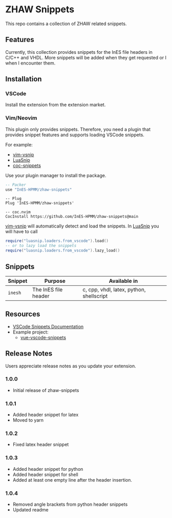 # ZHAW Snippets

This repo contains a collection of ZHAW related snippets.

## Features

Currently, this collection provides snippets for the InES file headers in C/C++
and VHDL. More snippets will be added when they get requested or I when I
encounter them.

## Installation

### VSCode

Install the extension from the extension market.

### Vim/Neovim

This plugin only provides snippets. Therefore, you need a plugin that provides
snippet features and supports loading VSCode snippets.

For example:

- [vim-vsnip](https://github.com/hrsh7th/vim-vsnip)
- [LuaSnip](https://github.com/L3MON4D3/LuaSnip)
- [coc-snippets](https://github.com/neoclide/coc-snippets)

Use your plugin manager to install the package.

```lua
-- Packer
use "InES-HPMM/zhaw-snippets"
```

```vim
-- Plug
Plug 'InES-HPMM/zhaw-snippets'
```

```
-- coc.nvim
CocInstall https://github.com/InES-HPMM/zhaw-snippets@main
```

[vim-vsnip](https://github.com/hrsh7th/vim-vsnip) will automatically detect and
load the snippets. In [LuaSnip](https://github.com/L3MON4D3/LuaSnip) you will
have to call

```lua
require("luasnip.loaders.from_vscode").load()
-- or to lazy load the snippets
require("luasnip.loaders.from_vscode").lazy_load()
```

## Snippets

| Snippet | Purpose              | Available in                             |
| ------- | -------------------- | ---------------------------------------- |
| `inesh` | The InES file header | c, cpp, vhdl, latex, python, shellscript |

## Resources

- [VSCode Snippets Documentation](https://code.visualstudio.com/docs/editor/userdefinedsnippets)
- Example project:
  - [vue-vscode-snippets](https://github.com/sdras/vue-vscode-snippets)

## Release Notes

Users appreciate release notes as you update your extension.

### 1.0.0

- Initial release of zhaw-snippets

### 1.0.1

- Added header snippet for latex
- Moved to yarn

### 1.0.2

- Fixed latex header snippet

### 1.0.3

- Added header snippet for python
- Added header snippet for shell
- Added at least one empty line after the header insertion.

### 1.0.4

- Removed angle brackets from python header snippets
- Updated readme
